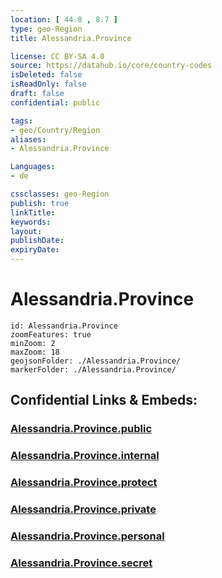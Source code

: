 ```yaml
---
location: [ 44.8 , 8.7 ] 
type: geo-Region
title: Alessandria.Province

license: CC BY-SA 4.0
source: https://datahub.io/core/country-codes
isDeleted: false
isReadOnly: false
draft: false
confidential: public

tags:
- geo/Country/Region
aliases:
- Alessandria.Province

Languages:
- de

cssclasses: geo-Region
publish: true
linkTitle: 
keywords: 
layout: 
publishDate: 
expiryDate: 
---
```


# Alessandria.Province

```leaflet
id: Alessandria.Province
zoomFeatures: true 
minZoom: 2 
maxZoom: 18
geojsonFolder: ./Alessandria.Province/
markerFolder: ./Alessandria.Province/
```


## Confidential Links & Embeds: 

### [Alessandria.Province.public](/_public/\Earth\Continent\Europe\Europe~South\Italy\regions~Italy\PiedmontAlessandria.Province.public.md) 

### [Alessandria.Province.internal](/_internal/\Earth\Continent\Europe\Europe~South\Italy\regions~Italy\PiedmontAlessandria.Province.internal.md) 

### [Alessandria.Province.protect](/_protect/\Earth\Continent\Europe\Europe~South\Italy\regions~Italy\PiedmontAlessandria.Province.protect.md) 

### [Alessandria.Province.private](/_private/\Earth\Continent\Europe\Europe~South\Italy\regions~Italy\PiedmontAlessandria.Province.private.md) 

### [Alessandria.Province.personal](/_personal/\Earth\Continent\Europe\Europe~South\Italy\regions~Italy\PiedmontAlessandria.Province.personal.md) 

### [Alessandria.Province.secret](/_secret/\Earth\Continent\Europe\Europe~South\Italy\regions~Italy\PiedmontAlessandria.Province.secret.md)

